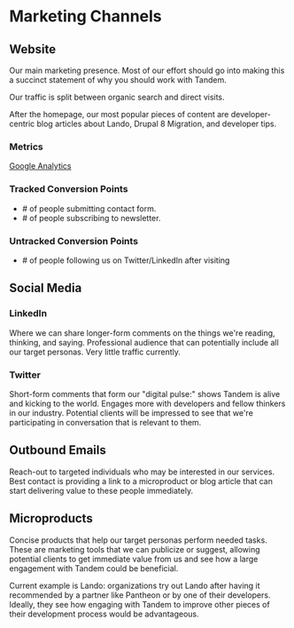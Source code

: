 # Marketing Channels

Website
-------

Our main marketing presence. Most of our effort should go into making this a succinct statement of why you should work with Tandem.

Our traffic is split between organic search and direct visits.

After the homepage, our most popular pieces of content are developer-centric blog articles about Lando, Drupal 8 Migration, and developer tips.

### Metrics

[Google Analytics](https://analytics.google.com/analytics/web/#embed/report-home/a74237404w125090739p129433051)

### Tracked Conversion Points

* \# of people submitting contact form.
* \# of people subscribing to newsletter.

### Untracked Conversion Points

* \# of people following us on Twitter/LinkedIn after visiting

Social Media
------------

### LinkedIn

Where we can share longer-form comments on the things we're reading, thinking, and saying. Professional audience that can potentially include all our target personas. Very little traffic currently.

### Twitter

Short-form comments that form our "digital pulse:" shows Tandem is alive and kicking to the world. Engages more with developers and fellow thinkers in our industry. Potential clients will be impressed to see that we're participating in conversation that is relevant to them.

Outbound Emails
---------------

Reach-out to targeted individuals who may be interested in our services. Best contact is providing a link to a microproduct or blog article that can start delivering value to these people immediately.

Microproducts
-------------

Concise products that help our target personas perform needed tasks. These are marketing tools that we can publicize or suggest, allowing potential clients to get immediate value from us and see how a large engagement with Tandem could be beneficial.

Current example is Lando: organizations try out Lando after having it recommended by a partner like Pantheon or by one of their developers. Ideally, they see how engaging with Tandem to improve other pieces of their development process would be advantageous.

